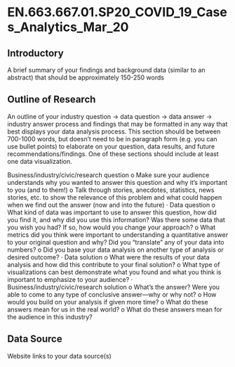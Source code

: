 # EN.663.667.01.SP20_COVID_19_Cases_Analytics_Mar_20
## Introductory
A brief summary of your findings and background data (similar to an abstract) that should be approximately 150-250 words

## Outline of Research
An outline of your industry question → data question → data answer → industry answer process and findings that may be formatted in any way that best displays your data analysis process. This section should be between 700-1000 words, but doesn’t need to be in paragraph form (e.g. you can use bullet points) to elaborate on your question, data results, and future recommendations/findings. One of these sections should include at least one data visualization.

   Business/industry/civic/research question
o   Make sure your audience understands why you wanted to answer this question and why it’s important to you (and to them!)
o   Talk through stories, anecdotes, statistics, news stories, etc. to show the relevance of this problem and what could happen when we find out the answer (now and into the future)
·      Data question
o   What kind of data was important to use to answer this question, how did you find it, and why did you use this information? Was there some data that you wish you had? If so, how would you change your approach?
o   What metrics did you think were important to understanding a quantitative answer to your original question and why? Did you “translate” any of your data into numbers?
o   Did you base your data analysis on another type of analysis or desired outcome?
·      Data solution
o   What were the results of your data analysis and how did this contribute to your final solution?
o   What type of visualizations can best demonstrate what you found and what you think is important to emphasize to your audience?
·      Business/industry/civic/research solution
o   What’s the answer? Were you able to come to any type of conclusive answer—why or why not?
o   How would you build on your analysis if given more time?
o   What do these answers mean for us in the real world?
o   What do these answers mean for the audience in this industry?


## Data Source
Website links to your data source(s)
